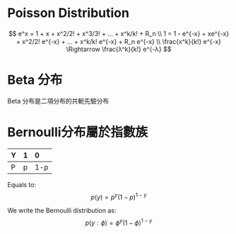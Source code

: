 

# Poisson Distribution

$$
e^x = 1 + x + x^2/2! + x^3/3! + ... + x^k/k! + R_n \\
1 = 1・e^{-x} + xe^{-x} + x^2/2! e^{-x} + ... + x^k/k! e^{-x} + R_n e^{-x} \\
\frac{x^k}{k!} e^{-x} \Rightarrow \frac{λ^k}{k!} e^{-λ}
$$

# Beta 分布
Beta 分布是二項分布的共軛先驗分布


# Bernoulli分布屬於指數族
| Y   | 1   | 0   |
|:--- |:--- |:--- |
| P   | p   | 1-p |

Equals to:
$$
p(y) = p^y (1-p)^{1-y}
$$

We write the Bernoulli distribution as:
$$
p(y:\phi) = \phi^y (1-\phi)^{1-y}
$$
